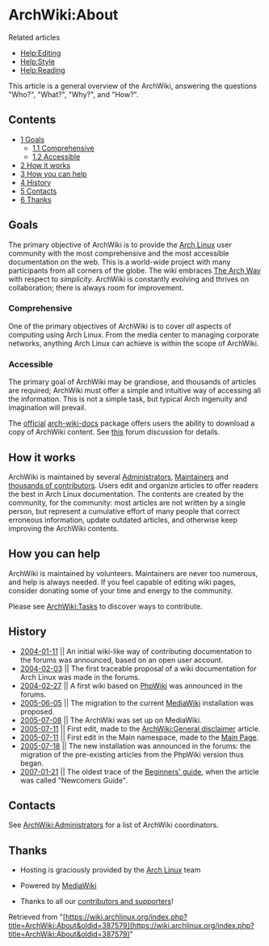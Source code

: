# ArchWiki:About

Related articles

*   [Help:Editing](/index.php/Help:Editing "Help:Editing")
*   [Help:Style](/index.php/Help:Style "Help:Style")
*   [Help:Reading](/index.php/Help:Reading "Help:Reading")

This article is a general overview of the ArchWiki, answering the questions "Who?", "What?", "Why?", and "How?".

## Contents

*   [1 Goals](#Goals)
    *   [1.1 Comprehensive](#Comprehensive)
    *   [1.2 Accessible](#Accessible)
*   [2 How it works](#How_it_works)
*   [3 How you can help](#How_you_can_help)
*   [4 History](#History)
*   [5 Contacts](#Contacts)
*   [6 Thanks](#Thanks)

## Goals

The primary objective of ArchWiki is to provide the [Arch Linux](/index.php/Arch_Linux "Arch Linux") user community with the most comprehensive and the most accessible documentation on the web. This is a world-wide project with many participants from all corners of the globe. The wiki embraces [The Arch Way](/index.php/The_Arch_Way "The Arch Way") with respect to _simplicity_. ArchWiki is constantly evolving and thrives on collaboration; there is always room for improvement.

### Comprehensive

One of the primary objectives of ArchWiki is to cover _all_ aspects of computing using Arch Linux. From the media center to managing corporate networks, anything Arch Linux can achieve is within the scope of ArchWiki.

### Accessible

The primary goal of ArchWiki may be grandiose, and thousands of articles are required; ArchWiki must offer a simple and intuitive way of accessing all the information. This is not a simple task, but typical Arch ingenuity and imagination will prevail.

The [official](/index.php/Official_repositories "Official repositories") [arch-wiki-docs](https://www.archlinux.org/packages/?name=arch-wiki-docs) package offers users the ability to download a copy of ArchWiki content. See [this](https://bbs.archlinux.org/viewtopic.php?id=94201) forum discussion for details.

## How it works

ArchWiki is maintained by several [Administrators](/index.php/ArchWiki:Administrators "ArchWiki:Administrators"), [Maintainers](/index.php/ArchWiki:Maintainers "ArchWiki:Maintainers") and [thousands of contributors](/index.php/Special:ListUsers "Special:ListUsers"). Users edit and organize articles to offer readers the best in Arch Linux documentation. The contents are created by the community, for the community: most articles are not written by a single person, but represent a cumulative effort of many people that correct erroneous information, update outdated articles, and otherwise keep improving the ArchWiki contents.

## How you can help

ArchWiki is maintained by volunteers. Maintainers are never too numerous, and help is always needed. If you feel capable of editing wiki pages, consider donating some of your time and energy to the community.

Please see [ArchWiki:Tasks](/index.php/ArchWiki:Tasks "ArchWiki:Tasks") to discover ways to contribute.

## History

*   [2004-01-11](https://bbs.archlinux.org/viewtopic.php?id=2243) || An initial wiki-like way of contributing documentation to the forums was announced, based on an open user account.
*   [2004-02-03](https://bbs.archlinux.org/viewtopic.php?id=2421) || The first traceable proposal of a wiki documentation for Arch Linux was made in the forums.
*   [2004-02-27](https://bbs.archlinux.org/viewtopic.php?id=2880) || A first wiki based on [PhpWiki](http://phpwiki.sourceforge.net/) was announced in the forums.
*   [2005-06-05](https://bbs.archlinux.org/viewtopic.php?id=12808) || The migration to the current [MediaWiki](http://www.mediawiki.org/) installation was proposed.
*   [2005-07-08](https://wiki.archlinux.org/index.php?title=Main_page&oldid=5) || The ArchWiki was set up on MediaWiki.
*   [2005-07-11](https://wiki.archlinux.org/index.php?title=ArchWiki:General_disclaimer&oldid=3) || First edit, made to the [ArchWiki:General disclaimer](/index.php/ArchWiki:General_disclaimer "ArchWiki:General disclaimer") article.
*   [2005-07-11](https://wiki.archlinux.org/index.php?title=Main_Page&diff=prev&oldid=28) || First edit in the Main namespace, made to the [Main Page](/index.php/Main_Page "Main Page").
*   [2005-07-18](https://bbs.archlinux.org/viewtopic.php?id=13895) || The new installation was announced in the forums: the migration of the pre-existing articles from the PhpWiki version thus began.
*   [2007-01-21](https://wiki.archlinux.org/index.php?title=Newcomers_Guide&oldid=19652) || The oldest trace of the [Beginners' guide](/index.php/Beginners%27_guide "Beginners' guide"), when the article was called "Newcomers Guide".

## Contacts

See [ArchWiki:Administrators](/index.php/ArchWiki:Administrators "ArchWiki:Administrators") for a list of ArchWiki coordinators.

## Thanks

*   Hosting is graciously provided by the [Arch Linux](https://www.archlinux.org/) team

*   Powered by [MediaWiki](http://www.mediawiki.org/wiki/MediaWiki)

*   Thanks to all our [contributors and supporters](/index.php/Special:ListUsers "Special:ListUsers")!

Retrieved from "[https://wiki.archlinux.org/index.php?title=ArchWiki:About&oldid=387579](https://wiki.archlinux.org/index.php?title=ArchWiki:About&oldid=387579)"